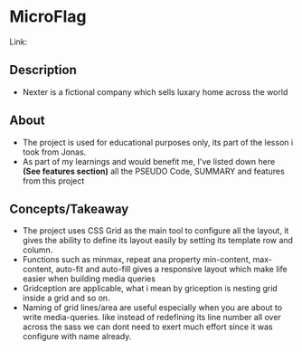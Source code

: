 # MicroFlag

Link: 

## Description

- Nexter is a fictional company which sells luxary home across the world

## About

- The project is used for educational purposes only, its part of the lesson i took from Jonas.
- As part of my learnings and would benefit me, I've listed down here **(See features section)** all the PSEUDO Code, SUMMARY and features from this project

## Concepts/Takeaway
- The project uses CSS Grid as the main tool to configure all the layout, it gives the ability to define its layout easily by setting its template row and column.
- Functions such as minmax, repeat ana property min-content, max-content, auto-fit and auto-fill gives a responsive layout which make life easier when building media queries
- Gridception are applicable, what i mean by griception is nesting grid inside a grid and so on.
- Naming of grid lines/area are useful especially when you are about to write media-queries. like instead of redefining its line number all over across the sass we can dont need to exert much effort since it was configure with name already.




   
